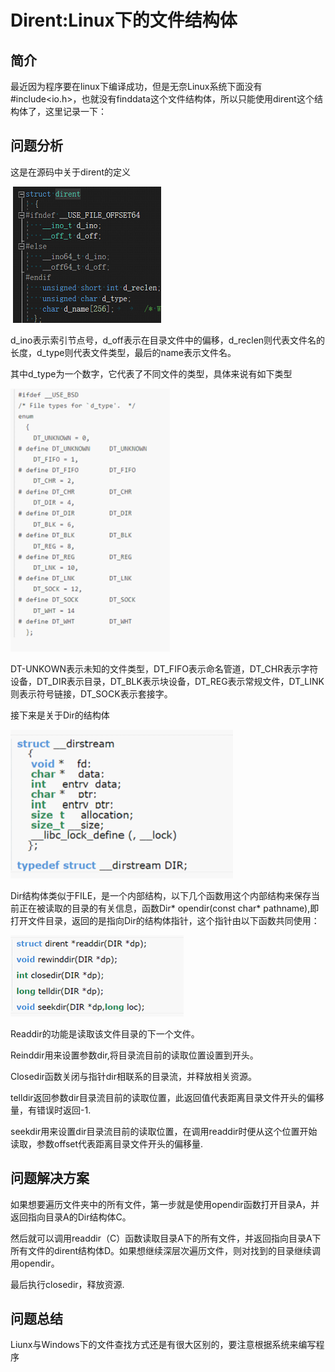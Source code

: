 # Dirent:Linux下的文件结构体

## 简介

 最近因为程序要在linux下编译成功，但是无奈Linux系统下面没有#include<io.h>，也就没有finddata这个文件结构体，所以只能使用dirent这个结构体了，这里记录一下：

## 问题分析

  这是在源码中关于dirent的定义

​    ![img](DirentLinux下的文件结构体.assets/wps_clip_image-32245.png)

d_ino表示索引节点号，d_off表示在目录文件中的偏移，d_reclen则代表文件名的长度，d_type则代表文件类型，最后的name表示文件名。

其中d_type为一个数字，它代表了不同文件的类型，具体来说有如下类型

 

 ![img](DirentLinux下的文件结构体.assets/wps_clip_image-32466.png)

DT-UNKOWN表示未知的文件类型，DT_FIFO表示命名管道，DT_CHR表示字符设备，DT_DIR表示目录，DT_BLK表示块设备，DT_REG表示常规文件，DT_LINK则表示符号链接，DT_SOCK表示套接字。

 接下来是关于Dir的结构体

![img](DirentLinux下的文件结构体.assets/wps_clip_image-18719.png)

Dir结构体类似于FILE，是一个内部结构，以下几个函数用这个内部结构来保存当前正在被读取的目录的有关信息，函数Dir* opendir(const char* pathname),即打开文件目录，返回的是指向Dir的结构体指针，这个指针由以下函数共同使用：

![img](DirentLinux下的文件结构体.assets/wps_clip_image-11062.png)

Readdir的功能是读取该文件目录的下一个文件。

Reinddir用来设置参数dir,将目录流目前的读取位置设置到开头。

Closedir函数关闭与指针dir相联系的目录流，并释放相关资源。

telldir返回参数dir目录流目前的读取位置，此返回值代表距离目录文件开头的偏移量，有错误时返回-1.

seekdir用来设置dir目录流目前的读取位置，在调用readdir时便从这个位置开始读取，参数offset代表距离目录文件开头的偏移量.

## 问题解决方案

 如果想要遍历文件夹中的所有文件，第一步就是使用opendir函数打开目录A，并返回指向目录A的Dir结构体C。

 然后就可以调用readdir（C）函数读取目录A下的所有文件，并返回指向目录A下所有文件的dirent结构体D。如果想继续深层次遍历文件，则对找到的目录继续调用opendir。

 最后执行closedir，释放资源.

## 问题总结

Liunx与Windows下的文件查找方式还是有很大区别的，要注意根据系统来编写程序